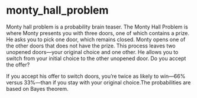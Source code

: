 # monty_hall_problem
Monty hall problem is a probability brain teaser. The Monty Hall Problem is where Monty presents you with three doors, one of which contains a prize. He asks you to pick one door, which remains closed. Monty opens one of the other doors that does not have the prize. This process leaves two unopened doors—your original choice and one other. He allows you to switch from your initial choice to the other unopened door. Do you accept the offer?

If you accept his offer to switch doors, you’re twice as likely to win—66% versus 33%—than if you stay with your original choice.The probabilities are based on Bayes theorem.
